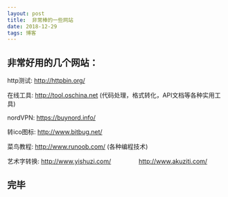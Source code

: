 ```yaml
---
layout: post
title:  非常棒的一些网站
date: 2018-12-29 
tags: 博客 
---
```


## 非常好用的几个网站：

http测试: http://httpbin.org/

在线工具: http://tool.oschina.net (代码处理，格式转化，API文档等各种实用工具)

nordVPN: https://buynord.info/

转ico图标: http://www.bitbug.net/

菜鸟教程: http://www.runoob.com/  (各种编程技术)

艺术字转换: 
http://www.yishuzi.com/  &emsp;&emsp;&emsp;&emsp;
http://www.akuziti.com/


## 完毕






